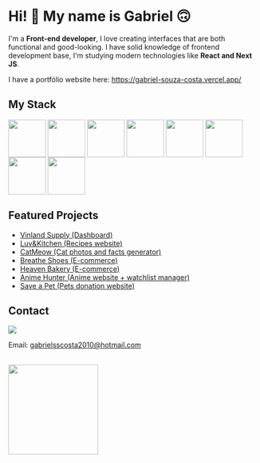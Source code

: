 # Hi! :handshake: My name is Gabriel 🙃

I'm a <strong>Front-end developer</strong>, I love creating interfaces that are both functional and good-looking. I have solid knowledge of frontend development base, I'm studying modern technologies like <strong>React and Next JS</strong>.

I have a portfólio website here: <a href="https://gabriel-souza-costa.vercel.app/" target="_blank">
https://gabriel-souza-costa.vercel.app/
</a>

## My Stack

<div style="display: inline-block">
  <img align="center" height="75" src="https://cdn.jsdelivr.net/gh/devicons/devicon/icons/javascript/javascript-plain.svg" />
  <img align="center" height="75" src="https://cdn.jsdelivr.net/gh/devicons/devicon/icons/typescript/typescript-plain.svg" />
  <img align="center" height="75" src="https://cdn.jsdelivr.net/gh/devicons/devicon/icons/html5/html5-original.svg" />
  <img align="center" height="75" src="https://cdn.jsdelivr.net/gh/devicons/devicon/icons/css3/css3-original.svg" />
  <img align="center" height="75" src="https://cdn.jsdelivr.net/gh/devicons/devicon/icons/react/react-original.svg" />
  <img align="center" height="75" src="https://user-images.githubusercontent.com/79537042/211562672-4df42186-da46-4134-8678-828c7ce7fc12.png" />
  <img align="center" height="75" src="https://cdn.jsdelivr.net/gh/devicons/devicon/icons/tailwindcss/tailwindcss-plain.svg" />
  <img align="center" height="75" src="https://cdn.jsdelivr.net/gh/devicons/devicon/icons/bootstrap/bootstrap-original.svg" />
</div>

<br>

## Featured Projects

<ul>
<li>
  <a href="https://github.com/GabrielSouzaCosta/vinland-supply-react-dashboard">
    Vinland Supply (Dashboard)
  </a>
</li>
<li>
  <a href="https://github.com/GabrielSouzaCosta/luvekitchen">
    Luv&Kitchen (Recipes website)
  </a>
</li>
<li>
  <a href="https://github.com/GabrielSouzaCosta/catmeow">
    CatMeow (Cat photos and facts generator)
  </a>
</li>
<li>
  <a href="https://github.com/GabrielSouzaCosta/shoe-shop">
    Breathe Shoes (E-commerce)
  </a>
</li>
<li>
  <a href="https://github.com/GabrielSouzaCosta/ecommerce-bakery-django-react">
    Heaven Bakery (E-commerce)
  </a>
</li>
<li>
  <a href="https://github.com/GabrielSouzaCosta/anime_hunter">
    Anime Hunter (Anime website + watchlist manager)
  </a>
</li>
<li>
  <a href="https://github.com/GabrielSouzaCosta/SalveUmPet-React-Flask">
    Save a Pet (Pets donation website)
  </a>
</li>

</ul>

<div>
<h2>Contact</h2>
<a href="https://www.linkedin.com/in/gabriel-souza-costa-8443481bb/" target="_blank">
  <img src="https://img.shields.io/badge/LinkedIn-0077B5?style=for-the-badge&logo=linkedin&logoColor=white" />
</a>
<p>Email: <a href="mailto:gabrielsscosta2010@hotmail.com">gabrielsscosta2010@hotmail.com</a> </p>

</div>
<br>

<div>
  <img height="180em" src="https://github-readme-stats.vercel.app/api?username=GabrielSouzaCosta&show_icons=true&theme=synthwave">
</div>
